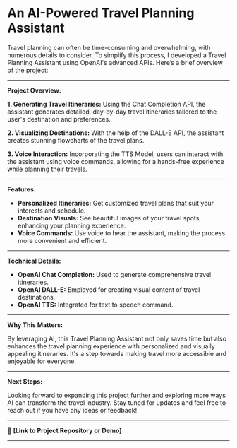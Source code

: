# An AI-Powered Travel Planning Assistant


Travel planning can often be time-consuming and overwhelming, with numerous details to consider. To simplify this process, I developed a Travel Planning Assistant using OpenAI's advanced APIs. Here’s a brief overview of the project:

---

**Project Overview:**

**1. Generating Travel Itineraries:**
Using the Chat Completion API, the assistant generates detailed, day-by-day travel itineraries tailored to the user's destination and preferences.

**2. Visualizing Destinations:**
With the help of the DALL-E API, the assistant creates stunning flowcharts of the travel plans.

**3. Voice Interaction:**
Incorporating the TTS Model, users can interact with the assistant using voice commands, allowing for a hands-free experience while planning their travels.

---

**Features:**

- **Personalized Itineraries:** Get customized travel plans that suit your interests and schedule.
- **Destination Visuals:** See beautiful images of your travel spots, enhancing your planning experience.
- **Voice Commands:** Use voice to hear the assistant, making the process more convenient and efficient.

---

**Technical Details:**

- **OpenAI Chat Completion:** Used to generate comprehensive travel itineraries.
- **OpenAI DALL-E:** Employed for creating visual content of travel destinations.
- **OpenAI TTS:** Integrated for text to speech command.

---

**Why This Matters:**

By leveraging AI, this Travel Planning Assistant not only saves time but also enhances the travel planning experience with personalized and visually appealing itineraries. It's a step towards making travel more accessible and enjoyable for everyone.

---

**Next Steps:**

Looking forward to expanding this project further and exploring more ways AI can transform the travel industry. Stay tuned for updates and feel free to reach out if you have any ideas or feedback!

---

🔗 **[Link to Project Repository or Demo]**

---

